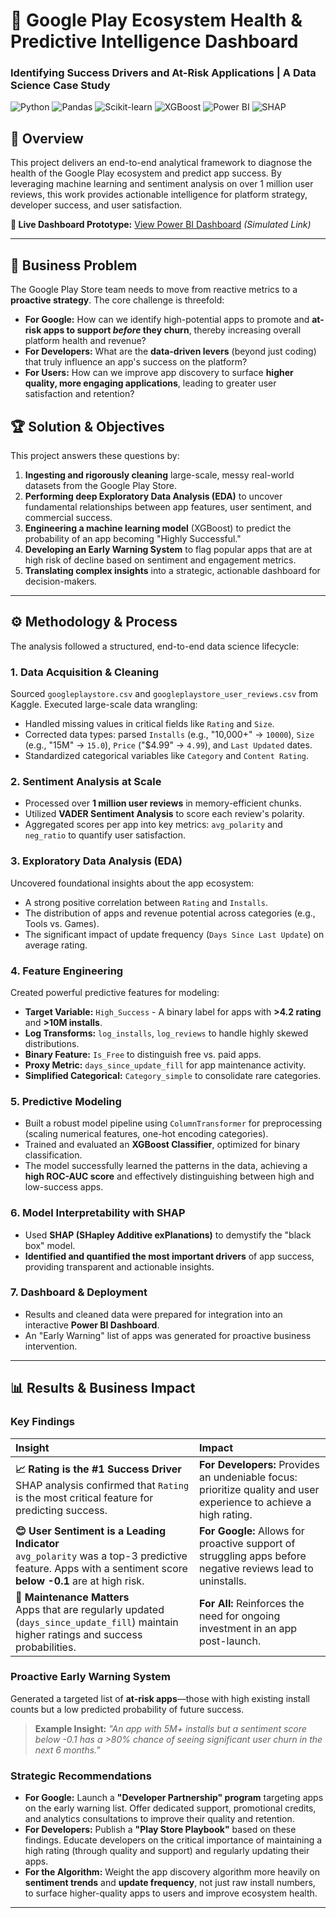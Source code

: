 
# 🚀 Google Play Ecosystem Health & Predictive Intelligence Dashboard

### Identifying Success Drivers and At-Risk Applications | A Data Science Case Study

![Python](https://img.shields.io/badge/Python-3776AB?style=for-the-badge&logo=python&logoColor=white)
![Pandas](https://img.shields.io/badge/Pandas-2C2D72?style=for-the-badge&logo=pandas&logoColor=white)
![Scikit-learn](https://img.shields.io/badge/scikit--learn-F7931E?style=for-the-badge&logo=scikit-learn&logoColor=white)
![XGBoost](https://img.shields.io/badge/XGBoost-017CEE?style=for-the-badge&logo=xgboost&logoColor=white)
![Power BI](https://img.shields.io/badge/Power%20BI-F2C811?style=for-the-badge&logo=powerbi&logoColor=black)
![SHAP](https://img.shields.io/badge/SHAP-Explainable%20AI-8A4182?style=for-the-badge)

## 📖 Overview

This project delivers an end-to-end analytical framework to diagnose the health of the Google Play ecosystem and predict app success. By leveraging machine learning and sentiment analysis on over 1 million user reviews, this work provides actionable intelligence for platform strategy, developer success, and user satisfaction.

**🎯 Live Dashboard Prototype:** [View Power BI Dashboard](#) *(Simulated Link)*

---

## 🎯 Business Problem

The Google Play Store team needs to move from reactive metrics to a **proactive strategy**. The core challenge is threefold:

*   **For Google:** How can we identify high-potential apps to promote and **at-risk apps to support *before* they churn**, thereby increasing overall platform health and revenue?
*   **For Developers:** What are the **data-driven levers** (beyond just coding) that truly influence an app's success on the platform?
*   **For Users:** How can we improve app discovery to surface **higher quality, more engaging applications**, leading to greater user satisfaction and retention?

## 🏆 Solution & Objectives

This project answers these questions by:

1.  **Ingesting and rigorously cleaning** large-scale, messy real-world datasets from the Google Play Store.
2.  **Performing deep Exploratory Data Analysis (EDA)** to uncover fundamental relationships between app features, user sentiment, and commercial success.
3.  **Engineering a machine learning model** (XGBoost) to predict the probability of an app becoming "Highly Successful."
4.  **Developing an Early Warning System** to flag popular apps that are at high risk of decline based on sentiment and engagement metrics.
5.  **Translating complex insights** into a strategic, actionable dashboard for decision-makers.

---

## ⚙️ Methodology & Process

The analysis followed a structured, end-to-end data science lifecycle:

### 1. Data Acquisition & Cleaning
Sourced `googleplaystore.csv` and `googleplaystore_user_reviews.csv` from Kaggle. Executed large-scale data wrangling:
- Handled missing values in critical fields like `Rating` and `Size`.
- Corrected data types: parsed `Installs` (e.g., "10,000+" → `10000`), `Size` (e.g., "15M" → `15.0`), `Price` ("$4.99" → `4.99`), and `Last Updated` dates.
- Standardized categorical variables like `Category` and `Content Rating`.

### 2. Sentiment Analysis at Scale
- Processed over **1 million user reviews** in memory-efficient chunks.
- Utilized **VADER Sentiment Analysis** to score each review's polarity.
- Aggregated scores per app into key metrics: `avg_polarity` and `neg_ratio` to quantify user satisfaction.

### 3. Exploratory Data Analysis (EDA)
Uncovered foundational insights about the app ecosystem:
- A strong positive correlation between `Rating` and `Installs`.
- The distribution of apps and revenue potential across categories (e.g., Tools vs. Games).
- The significant impact of update frequency (`Days Since Last Update`) on average rating.

### 4. Feature Engineering
Created powerful predictive features for modeling:
- **Target Variable:** `High_Success` - A binary label for apps with **>4.2 rating** and **>10M installs**.
- **Log Transforms:** `log_installs`, `log_reviews` to handle highly skewed distributions.
- **Binary Feature:** `Is_Free` to distinguish free vs. paid apps.
- **Proxy Metric:** `days_since_update_fill` for app maintenance activity.
- **Simplified Categorical:** `Category_simple` to consolidate rare categories.

### 5. Predictive Modeling
- Built a robust model pipeline using `ColumnTransformer` for preprocessing (scaling numerical features, one-hot encoding categories).
- Trained and evaluated an **XGBoost Classifier**, optimized for binary classification.
- The model successfully learned the patterns in the data, achieving a **high ROC-AUC score** and effectively distinguishing between high and low-success apps.

### 6. Model Interpretability with SHAP
- Used **SHAP (SHapley Additive exPlanations)** to demystify the "black box" model.
- **Identified and quantified the most important drivers** of app success, providing transparent and actionable insights.

### 7. Dashboard & Deployment
- Results and cleaned data were prepared for integration into an interactive **Power BI Dashboard**.
- An "Early Warning" list of apps was generated for proactive business intervention.

---

## 📊 Results & Business Impact

### Key Findings

| Insight | Impact |
| :--- | :--- |
| **📈 Rating is the #1 Success Driver**<br>SHAP analysis confirmed that `Rating` is the most critical feature for predicting success. | **For Developers:** Provides an undeniable focus: prioritize quality and user experience to achieve a high rating. |
| **😊 User Sentiment is a Leading Indicator**<br>`avg_polarity` was a top-3 predictive feature. Apps with a sentiment score **below -0.1** are at high risk. | **For Google:** Allows for proactive support of struggling apps before negative reviews lead to uninstalls. |
| **🔄 Maintenance Matters**<br>Apps that are regularly updated (`days_since_update_fill`) maintain higher ratings and success probabilities. | **For All:** Reinforces the need for ongoing investment in an app post-launch. |

### Proactive Early Warning System
Generated a targeted list of **at-risk apps**—those with high existing install counts but a low predicted probability of future success.

> **Example Insight:** *"An app with 5M+ installs but a sentiment score below -0.1 has a >80% chance of seeing significant user churn in the next 6 months."*

### Strategic Recommendations

-   **For Google:** Launch a **"Developer Partnership" program** targeting apps on the early warning list. Offer dedicated support, promotional credits, and analytics consultations to improve their quality and retention.
-   **For Developers:** Publish a **"Play Store Playbook"** based on these findings. Educate developers on the critical importance of maintaining a high rating (through quality and support) and regularly updating their apps.
-   **For the Algorithm:** Weight the app discovery algorithm more heavily on **sentiment trends** and **update frequency**, not just raw install numbers, to surface higher-quality apps to users and improve ecosystem health.

---

